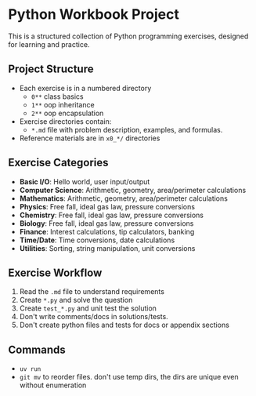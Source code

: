 # Python Workbook Project

This is a structured collection of Python programming exercises,
designed for learning and practice.

## Project Structure

- Each exercise is in a numbered directory
  - `0**` class basics
  - `1**` oop inheritance
  - `2**` oop encapsulation
- Exercise directories contain:
  - `*.md` file with problem description, examples, and formulas.
- Reference materials are in `x0_*/` directories

## Exercise Categories

- **Basic I/O**: Hello world, user input/output
- **Computer Science**: Arithmetic, geometry, area/perimeter calculations
- **Mathematics**: Arithmetic, geometry, area/perimeter calculations
- **Physics**: Free fall, ideal gas law, pressure conversions
- **Chemistry**: Free fall, ideal gas law, pressure conversions
- **Biology**: Free fall, ideal gas law, pressure conversions
- **Finance**: Interest calculations, tip calculators, banking
- **Time/Date**: Time conversions, date calculations
- **Utilities**: Sorting, string manipulation, unit conversions

## Exercise Workflow

1. Read the `.md` file to understand requirements
2. Create `*.py` and solve the question 
3. Create `test_*.py` and unit test the solution
4. Don't write comments/docs in solutions/tests.
5. Don't create python files and tests for docs or appendix sections

## Commands
- `uv run`
- `git mv` to reorder files. don't use temp dirs, the dirs are unique even without enumeration
